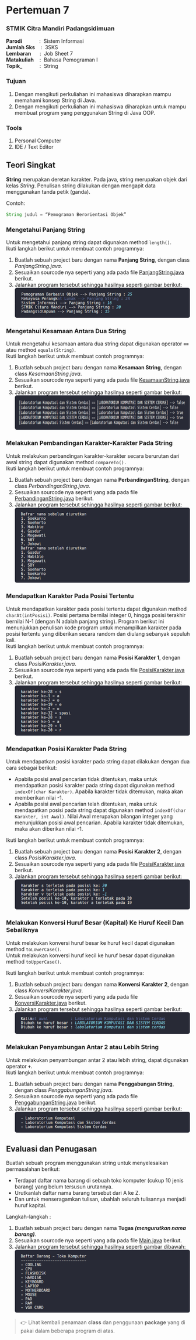 # Pertemuan 7

### STMIK Citra Mandiri Padangsidimuan

**Parodi**&nbsp;&nbsp;&nbsp;&nbsp;&nbsp;&nbsp;&nbsp;&nbsp;&nbsp;&nbsp;&nbsp;&nbsp;:&nbsp;&nbsp;Sistem Informasi <br>
**Jumlah Sks**&nbsp;&nbsp;&nbsp;&nbsp;:&nbsp;&nbsp;3SKS <br>
**Lembaran**&nbsp;&nbsp;&nbsp;&nbsp;&nbsp;&nbsp;:&nbsp;&nbsp;Job Sheet 7 <br>
**Matakuliah**&nbsp;&nbsp;&nbsp;&nbsp;:&nbsp;&nbsp;Bahasa Pemograman I <br>
**Topik_**&nbsp;&nbsp;&nbsp;&nbsp;&nbsp;&nbsp;&nbsp;&nbsp;&nbsp;&nbsp;&nbsp;&nbsp;:&nbsp;&nbsp;String

### Tujuan

1. Dengan mengikuti perkuliahan ini mahasiswa diharapkan mampu memahami konsep String di Java.
2. Dengan mengikuti perkuliahan ini mahasiswa diharapkan untuk mampu membuat program yang penggunakan String di Java OOP.

### Tools

1. Personal Computer
2. IDE / Text Editor

## Teori Singkat

**String** merupakan deretan karakter. Pada java, string merupakan objek dari kelas _String_. Penulisan string dilakukan dengan mengapit data menggunakan tanda petik (ganda).

Contoh:
```java 
String judul = “Pemograman Berorientasi Objek”
```

### Mengetahui Panjang String

Untuk mengetahui panjang string dapat digunakan method `length()`. <br>
Ikuti langkah berikut untuk membuat contoh programnya:
1. Buatlah sebuah project baru dengan nama **Panjang String**, dengan class *PanjangString.java*.
2. Sesuaikan sourcode nya seperti yang ada pada file [PanjangString.java](https://github.com/Fajar-ab/Pemograman-Dasar-JAVA-SCM/blob/master/Pertemuan%2007/Panjang%20String/src/com/panjang/string/PanjangString.java "Buka Github") berikut.
3. Jalankan program tersebut sehingga hasilnya seperti gambar berikut: <br>
![Output - Panjang String](https://github.com/Fajar-ab/Pemograman-Dasar-JAVA-SCM/blob/master/Image/%23P07%20-%2001.png "Output - Panjang String")

### Mengetahui Kesamaan Antara Dua String

Untuk mengetahui kesamaan antara dua string dapat digunakan operator **`==`** atau method `equals(String)`. <br>
Ikuti langkah berikut untuk membuat contoh programnya:
1. Buatlah sebuah project baru dengan nama **Kesamaan String**, dengan class *KesamaanString.java*.
2. Sesuaikan sourcode nya seperti yang ada pada file [KesamaanString.java](https://github.com/Fajar-ab/Pemograman-Dasar-JAVA-SCM/blob/master/Pertemuan%2007/Kesamaan%20String/src/com/kesamaanstring/KesamaanString.java "Buka Github") berikut.
3. Jalankan program tersebut sehingga hasilnya seperti gambar berikut: <br>
![Output - Kesamaan String](https://github.com/Fajar-ab/Pemograman-Dasar-JAVA-SCM/blob/master/Image/%23P07%20-%2002.png "Output - Kesamaan String")

### Melakukan Pembandingan Karakter-Karakter Pada String

Untuk melakukan perbandingan karakter-karakter secara berurutan dari awal string dapat digunakan method `compareTo().` <br>
Ikuti langkah berikut untuk membuat contoh programnya:
1. Buatlah sebuah project baru dengan nama **PerbandinganString**, dengan class *PerbandinganString.java*.
2. Sesuaikan sourcode nya seperti yang ada pada file [PerbandinganString.java](https://github.com/Fajar-ab/Pemograman-Dasar-JAVA-SCM/blob/master/Pertemuan%2007/Perbandingan%20String/src/com/perbandingan/string/PerbandinganString.java "Buka Github") berikut.
3. Jalankan program tersebut sehingga hasilnya seperti gambar berikut: <br>
![Output - Perbandingan String](https://github.com/Fajar-ab/Pemograman-Dasar-JAVA-SCM/blob/master/Image/%23P07%20-%2003.png "Output - Perbandingan String")

### Mendapatkan Karakter Pada Posisi Tertentu

Untuk mendapatkan karakter pada posisi tertentu dapat digunakan method `charAt(intPosisi)`. Posisi pertama bernilai integer 0, hingga posisi terakhir bernilai N-1 (dengan N adalah panjang string).
Program berikut ini menunjukkan penulisan kode program untuk menampilkan karakter pada posisi tertentu yang diberikan secara random dan diulang sebanyak sepuluh kali. <br>
Ikuti langkah berikut untuk membuat contoh programnya:
1. Buatlah sebuah project baru dengan nama **Posisi Karakter 1**, dengan class *PosisiKarakter.java*.
2. Sesuaikan sourcode nya seperti yang ada pada file [PosisiKarakter.java](https://github.com/Fajar-ab/Pemograman-Dasar-JAVA-SCM/blob/master/Pertemuan%2007/Posisi%20Karakter%201/src/com/posisi/karakter/PosisiKarakter.java "Buka Github") berikut.
3. Jalankan program tersebut sehingga hasilnya seperti gambar berikut: <br>
![Output - Posisi Karakter](https://github.com/Fajar-ab/Pemograman-Dasar-JAVA-SCM/blob/master/Image/%23P07%20-%2004.png "Output - Posisis Karakter")

### Mendapatkan Posisi Karakter Pada String

Untuk mendapatkan posisi karakter pada string dapat dilakukan dengan dua cara sebagai berikut:
+ Apabila posisi awal pencarian tidak ditentukan, maka untuk mendapatkan posisi karakter pada string dapat digunakan method `indexOf(char Karakter)`. Apabila karakter tidak ditemukan, maka akan memberikan nilai -1.
+ Apabila posisi awal pencarian telah ditentukan, maka untuk mendapatkan posisi pada string dapat digunakan method `indexOf(char Karakter, int Awal)`. Nilai Awal merupakan bilangan integer yang menunjukkan posisi awal pencarian. Apabila karakter tidak ditemukan, maka akan diberikan nilai -1.

Ikuti langkah berikut untuk membuat contoh programnya:
1. Buatlah sebuah project baru dengan nama **Posisi Karakter 2**, dengan class *PosisiKarakter.java*.
2. Sesuaikan sourcode nya seperti yang ada pada file [PosisiKarakter.java](https://github.com/Fajar-ab/Pemograman-Dasar-JAVA-SCM/blob/master/Pertemuan%2007/Posisi%20Karakter%202/src/com/posisi/karakter/PosisiKarakter.java "Buka Github") berikut.
3. Jalankan program tersebut sehingga hasilnya seperti gambar berikut: <br>
![Output - Posisi Karakter](https://github.com/Fajar-ab/Pemograman-Dasar-JAVA-SCM/blob/master/Image/%23P07%20-%2005.png "Output - Posisis Karakter")

### Melakukan Konversi Huruf Besar (Kapital) Ke Huruf Kecil Dan Sebaliknya

Untuk melakukan konversi huruf besar ke huruf kecil dapat digunakan method `toLowerCase()`. <br>
Untuk melakukan konversi huruf kecil ke huruf besar dapat digunakan method `toUpperCase()`.

Ikuti langkah berikut untuk membuat contoh programnya:
1. Buatlah sebuah project baru dengan nama **Konversi Karakter 2**, dengan class *KonversiKarakter.java*.
2. Sesuaikan sourcode nya seperti yang ada pada file [KonversiKarakter.java](https://github.com/Fajar-ab/Pemograman-Dasar-JAVA-SCM/blob/master/Pertemuan%2007/Konversi%20Karakter/src/com/kompersi/karakter/KonversiKarakter.java "Buka Github") berikut.
3. Jalankan program tersebut sehingga hasilnya seperti gambar berikut: <br>
![Output - Konversi Karakter](https://github.com/Fajar-ab/Pemograman-Dasar-JAVA-SCM/blob/master/Image/%23P07%20-%2006.png "Output - PKonversi Karakter")

### Melakukan Penyambungan Antar 2 atau Lebih String

Untuk melakukan penyambungan antar 2 atau lebih string, dapat digunakan operator **`+`**.  
Ikuti langkah berikut untuk membuat contoh programnya:
1. Buatlah sebuah project baru dengan nama **Penggabungan String**, dengan class *PenggabunganString.java*.
2. Sesuaikan sourcode nya seperti yang ada pada file [PenggabunganString.java](https://github.com/Fajar-ab/Pemograman-Dasar-JAVA-SCM/blob/master/Pertemuan%2007/Penggabungan%20String/src/com/penggabungan/string/PenggabunganString.java "Buka Github") berikut.
3. Jalankan program tersebut sehingga hasilnya seperti gambar berikut: <br>
![Output - Penggabungan String](https://github.com/Fajar-ab/Pemograman-Dasar-JAVA-SCM/blob/master/Image/%23P07%20-%2007.png "Output - Penggabungan String")

## Evaluasi dan Penugasan 

Buatlah sebuah program menggunakan string untuk menyelesaikan permasalahan berikut:
+ Terdapat daftar nama barang di sebuah toko komputer (cukup 10 jenis barang) yang belum tersusun urutannya.
+ Urutkanlah daftar nama barang tersebut dari A ke Z.
+ Dan untuk menseragamkan tulisan, ubahlah seluruh tulisannya menjadi huruf kapital.
  
Langkah-langkah :<br>
1. Buatlah sebuah project baru dengan nama **Tugas _(mengurutkan nama barang)_**.
2. Sesuaikan sourcode nya seperti yang ada pada file [Main.java](https://github.com/Fajar-ab/Pemograman-Dasar-JAVA-SCM/blob/master/Pertemuan%2007/Tugas%20(mengurutkan%20nama%20barang)/src/com/tugas/Main.java "Buka Github") berikut.
3. Jalankan program tersebut sehingga hasilnya seperti gambar dibawah: <br>
![Output - Tugas](https://github.com/Fajar-ab/Pemograman-Dasar-JAVA-SCM/blob/master/Image/%23P07%20-%2008.png "Output - Tugas")

> 👉 Lihat kembali penamaan **class** dan penggunaan **package** yang di pakai dalam beberapa program di atas.
